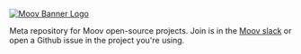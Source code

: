 [![Moov Banner Logo](https://user-images.githubusercontent.com/20115216/104214617-885b3c80-53ec-11eb-8ce0-9fc745fb5bfc.png)](https://github.com/moov-io)

Meta repository for Moov open-source projects. Join is in the [Moov slack](https://slack.moov.io/) or open a Github issue in the project you're using.
